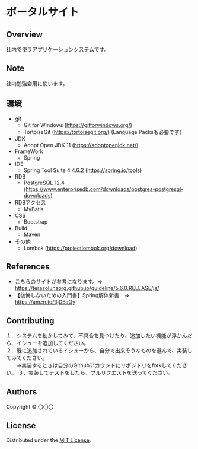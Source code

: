 ポータルサイト
======================

## Overview  
社内で使うアプリケーションシステムです。

Note
-------
社内勉強会用に使います。

環境
-------
* git
  * Git for Windows (https://gitforwindows.org/)
  * TortoiseGit (https://tortoisegit.org/) (Language Packsも必要です）
* JDK
  * Adopt Open JDK 11  (https://adoptopenjdk.net/) 
* FrameWork
  * Spring
* IDE
  * Spring Tool Suite 4.4.6.2 (https://spring.io/tools) 
* RDB
  * PostgreSQL 12.4 (https://www.enterprisedb.com/downloads/postgres-postgresql-downloads)
* RDBアクセス
  * MyBatis 
* CSS
  * Bootstrap
* Build
  * Maven
* その他
  * Lombok (https://projectlombok.org/download)

References
-------
* こちらのサイトが参考になります。⇒　<https://terasolunaorg.github.io/guideline/5.6.0.RELEASE/ja/>  
* 【後悔しないための入門書】Spring解体新書　⇒　https://amzn.to/3jDEaQy  


Contributing
-------
１．システムを動かしてみて、不具合を見つけたり、追加したい機能が浮かんだら、イシューを追加してください。  
２．既に追加されているイシューから、自分で出来そうなものを選んで、実装してみてください。  
　　⇒実装するときは自分のGithubアカウントにリポジトリをforkしてください。
３．実装してテストをしたら、プルリクエストを送ってください。  


Authors
----------
Copyright &copy; 〇〇〇
  
License
----------
Distributed under the [MIT License][mit].
 
[MIT]: http://www.opensource.org/licenses/mit-license.php
